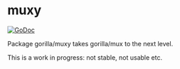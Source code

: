 muxy
====
[![GoDoc](https://godoc.org/github.com/gorilla/muxy?status.svg)](https://godoc.org/github.com/gorilla/muxy)

Package gorilla/muxy takes gorilla/mux to the next level.

This is a work in progress: not stable, not usable etc.